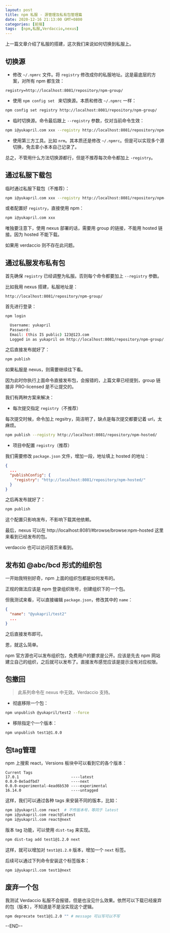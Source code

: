 ```yaml
---
layout: post
title: npm 私服 - 源管理及私有包管理篇
date: 2020-12-16 21:13:00 GMT+0800
categories: [前端]
tags:  [npm,私服,Verdaccio,nexus]
---
```


上一篇文章介绍了私服的搭建，这次我们来说如何切换到私服上。

<!-- more -->

## 切换源

* 修改 `~/.npmrc` 文件。将 `registry` 修改成你的私服地址。这是最底层的方案，对所有 npm 都生效：

```
registry=http://localhost:8081/repository/npm-group/
```

* 使用 `npm config set ` 来切换源。本质和修改 `~/.npmrc` 一样：

```sh
npm config set registry http://localhost:8081/repository/npm-group/
```

* 临时切换源。命令最后跟上 `--registry` 参数，仅对当前命令生效：

```sh
npm i@yukapril.com xxx --registry http://localhost:8081/repository/npm-group/
```

* 使用第三方工具。比如 `nrm`。其本质还是修改 `~/.npmrc`。但是可以实现多个源切换，免去拿小本本自己记录了。

总之，不管用什么方法切换源都行，但是不推荐每次命令都加上 `-registry`。

## 通过私服下载包

临时通过私服下载包（不推荐）：

```sh
npm i@yukapril.com xxx --registry http://localhost:8081/repository/npm-group/
```

或者配置好 `registry`，直接使用 npm：

```sh
npm i@yukapril.com xxx
```

唯独要注意下，使用 nexus 部署的话，需要用 group 的链接，不能用 hosted 链接。因为 hosted 不能下载。

如果用 verdaccio 则不存在此问题。

## 通过私服发布私有包

首先确保 `registry` 已经调整为私服。否则每个命令都要加上 `--registry` 参数。

比如我用 nexus 搭建，私服地址是：

```
http://localhost:8081/repository/npm-group/
```

首先进行登录：

```sh
npm login

  Username: yukapril
  Password:
  Email: (this IS public) 123@123.com
  Logged in as yukapril on http://localhost:8081/repository/npm-group/.
```

之后直接发布就好了：

```sh
npm publish
```

如果私服是 nexus，则需要继续往下看。


因为此时你执行上面命令直接发布包，会报错的，上篇文章已经提到，group 链接非 PRO-licensed 是不让提交的。

我们有两种方案来解决：

* 每次提交指定 `registry`（不推荐）

每次提交时候，命令加上 regsitry，简洁明了，缺点是每次提交都要记着 url，太麻烦。

```sh
npm publish --registry http://localhost:8081/repository/npm-hosted/
```

* 项目中配置 `registry`（推荐）

我们需要修改 `package.json` 文件，增加一段，地址填上 hosted 的地址：

```json
{
  ...
  "publishConfig": {
    "registry": "http://localhost:8081/repository/npm-hosted/"
  }
}
```

之后再发布就好了：

```sh
npm publish
```

这个配置只影响发布，不影响下载其他依赖。

最后，nexus 可以在 http://localhost:8081/#browse/browse:npm-hosted 这里来看到已经发布的包。

verdaccio 也可以访问首页来看到。

## 发布如 @abc/bcd 形式的组织包

一开始我特别好奇，npm 上面的组织包都是如何发布的。

正规的做法应该是 npm 登录组织账号，创建组织下的一个包。

但我测试来看，可以直接编辑 `package.json`，修改其中的 `name`：

```json
{
  "name": "@yukapril/test2"
  ...
}
```

之后直接发布即可。

恩，就这么简单。

npm 官方源也可以发布组织包，免费用户的要求是公开。应该是先去 npm 网站建立自己的组织，之后就可以发布了。直接发布感觉应该是提示没有对应权限。

## 包撤回

> 此系列命令在 nexus 中无效。Verdaccio 支持。

* 彻底移除一个包：

```sh
npm unpublish @yukapril/test2 --force
```

* 移除指定个一个版本：

```sh
npm unpublish test1@1.0.0
```

## 包tag管理

npm 上搜索 react，Versions 板块中可以看到它的各个版本：

```
Current Tags
17.0.1                       ----latest
0.0.0-8e5adfbd7              ----next
0.0.0-experimental-4ead6b530 ----experimental
16.14.0                      ----untagged
```

这样，我们可以通过各种 tags 来安装不同的版本，比如：

```sh
npm i@yukapril.com react  # 不传版本号，等同于 latest
npm i@yukapril.com react@latest
npm i@yukapril.com react@next
```

版本 tag 功能，可以使用 `dist-tag` 来实现。

```sh
npm dist-tag add test1@1.2.0 next
```

这样，就可以增加对 `test1@1.2.0` 版本，增加一个 `next` 标签。

后续可以通过下列命令安装这个标签版本：

```sh
npm i@yukapril.com test1@next
```

## 废弃一个包

我测试 Verdaccio 私服不会报错，但是也没见什么效果。依然可以下载已经废弃的包（版本），不知道是不是没实现这个逻辑。

```sh
npm deprecate test1@1.2.0 "" # message 可以写可以不写
```

--END--
